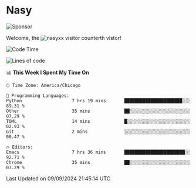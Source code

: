# Nasy

<!--
<p align="center">
<img height="200" src="https://github-readme-stats.vercel.app/api?username=nasyxx&count_private=true&show_icons=true&theme=dracula&include_all_commits=true"/>
<img height="200" src="https://github-readme-stats.vercel.app/api/top-langs/?username=nasyxx&theme=dracula&hide=html,jupyter+notebook&count_private=true&show_icons=true"/>
</p>

  
----------------
-->

![Sponsor](https://img.shields.io/static/v1.svg?label=Sponsor&message=%E2%9D%A4&logo=GitHub&style=flat&color=pink)
 
Welcome, the ![nasyxx visitor counter](https://count.getloli.com/get/@nasyxx?theme=rule34)th vistor!
 
<!--START_SECTION:waka-->
![Code Time](http://img.shields.io/badge/Code%20Time-4%2C623%20hrs%2055%20mins-blue)

![Lines of code](https://img.shields.io/badge/From%20Hello%20World%20I%27ve%20Written-6.4%20million%20lines%20of%20code-blue)

📊 **This Week I Spent My Time On** 

```text
🕑︎ Time Zone: America/Chicago

💬 Programming Languages: 
Python                   7 hrs 19 mins       ██████████████████████░░░   89.31 % 
Other                    35 mins             ██░░░░░░░░░░░░░░░░░░░░░░░   07.29 % 
TOML                     14 mins             █░░░░░░░░░░░░░░░░░░░░░░░░   02.93 % 
Git                      2 mins              ░░░░░░░░░░░░░░░░░░░░░░░░░   00.47 % 

🔥 Editors: 
Emacs                    7 hrs 36 mins       ███████████████████████░░   92.71 % 
Chrome                   35 mins             ██░░░░░░░░░░░░░░░░░░░░░░░   07.29 % 
```


 Last Updated on 09/09/2024 21:45:14 UTC
<!--END_SECTION:waka-->

<!-- ![visitors](https://visitor-badge.laobi.icu/badge?page_id=nasyxx.nasyxx) -->
